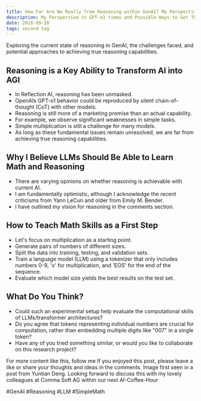 ```yaml
---
title: How Far Are We Really from Reasoning within GenAI? My Perspective in GPT-o1 times and Possible Ways to Get There 
description: My Perspective in GPT-o1 times and Possible Ways to Get There
date: 2018-09-30
tags: second tag
---
```


Exploring the current state of reasoning in GenAI, the challenges faced, and potential approaches to achieving true reasoning capabilities.

## Reasoning is a Key Ability to Transform AI into AGI

* In Reflection AI, reasoning has been unmasked.
* OpenAIs GPT-o1 behavior could be reproduced by silent chain-of-thought (CoT) with other models.
* Reasoning is still more of a marketing promise than an actual capability.
* For example, we observe significant weaknesses in simple tasks.
* Simple multiplication is still a challenge for many models.
* As long as these fundamental issues remain unresolved, we are far from achieving true reasoning capabilities.

## Why I Believe LLMs Should Be Able to Learn Math and Reasoning

* There are varying opinions on whether reasoning is achievable with current AI.
* I am fundamentally optimistic, although I acknowledge the recent criticisms from Yann LeCun and older from Emily M. Bender.
* I have outlined my vision for reasoning in the comments section.

## How to Teach Math Skills as a First Step

* Let's focus on multiplication as a starting point.
* Generate pairs of numbers of different sizes.
* Split the data into training, testing, and validation sets.
* Train a language model (LLM) using a tokenizer that only includes numbers 0-9, 'x' for multiplication, and 'EOS' for the end of the sequence.
* Evaluate which model size yields the best results on the test set.

## What Do You Think?

* Could such an experimental setup help evaluate the computational skills of LLMs/transformer architectures?
* Do you agree that tokens representing individual numbers are crucial for computation, rather than embedding multiple digits like "007" in a single token?
* Have any of you tried something similar, or would you like to collaborate on this research project?

For more content like this, follow me If you enjoyed this post, please leave a like or share your thoughts and ideas in the comments. Image first seen in a post from Yuntian Deng. Looking forward to discuss this with my lovely colleagues at Comma Soft AG within our next AI-Coffee-Hour

#GenAI #Reasoning #LLM #SimpleMath
